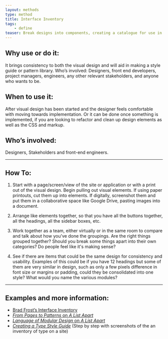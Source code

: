 ```yaml
---
layout: methods
type: method
title: Interface Inventory
tags:
    - define
teaser: Break designs into components, creating a catalogue for use in code.
---
```


## Why use or do it:

It brings consistency to both the visual design and will aid in making a style guide or pattern library.
Who’s involved: Designers, front end developers, project managers, engineers, any other relevant stakeholders, and anyone who wants to be.

## When to use it:

After visual design has been started and the designer feels comfortable with moving towards implementation. Or it can be done once something is implemented, if you are looking to refactor and clean up design elements as well as the CSS and markup.

## Who’s involved:

Designers, Stakeholders and front-end engineers.

---

## How To:

1. Start with a page/screen/view of the site or application or with a print out of the visual design. Begin pulling out visual elements. If using paper printouts, cut them up into elements. If digitally, screenshot them and put them in a collaborative space like Google Drive, pasting images into a document.

2. Arrange like elements together, so that you have all the buttons together, all the headings, all the sidebar boxes, etc.

3. Work together as a team, either virtually or in the same room to compare and talk about how you’ve done the groupings. Are the right things grouped together? Should you break some things apart into their own categories? Do people feel like it's making sense?

4. See if there are items that could be the same design for consistency and usability. Examples of this could be if you have 12 headings but some of them are very similar in design, such as only a few pixels difference in font size or margins or padding, could they be consolidated into one style? What would you name the various modules?

---

## Examples and more information:

* [Brad Frost’s Interface Inventory](http://bradfrost.com/blog/post/interface-inventory/)
* [_From Pages to Patterns_ on _A List Apart_](http://alistapart.com/article/from-pages-to-patterns-an-exercise-for-everyone)
* [_Language of Modular Design_ on _A List Apart_](http://alistapart.com/article/language-of-modular-design)
* [_Creating a Type Style Guide_](http://blog.typekit.com/2014/10/22/creating-a-type-style-guide/) (Step by step with screenshots of the an inventory of type on a site)
